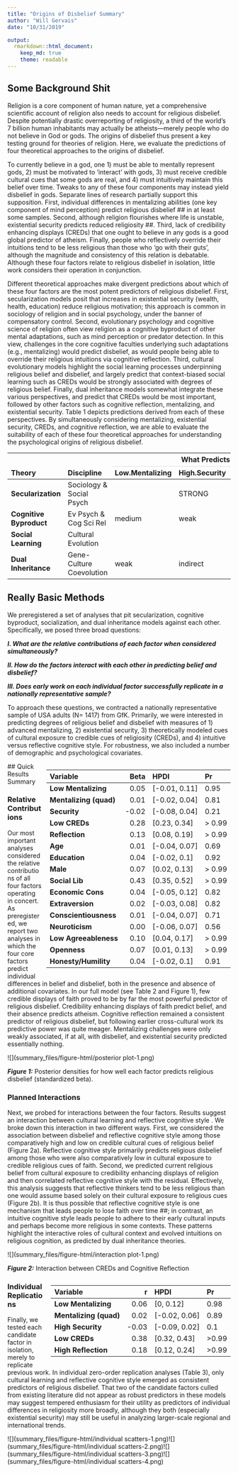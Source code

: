 ```yaml
---
title: "Origins of Disbelief Summary"
author: "Will Gervais"
date: "10/31/2019"

output:  
  rmarkdown::html_document:
    keep_md: true
    theme: readable
---
```




## Some Background Shit

Religion is a core component of human nature, yet a comprehensive scientific account of religion also needs to account for religious disbelief. Despite potentially drastic overreporting of religiosity, a third of the world’s 7 billion human inhabitants may actually be atheists—merely people who do not believe in God or gods. The origins of disbelief thus present a key testing ground for theories of religion. Here, we evaluate the predictions of four theoretical approaches to the origins of disbelief.

To currently believe in a god, one 1) must be able to mentally represent gods, 2) must be motivated to ‘interact’ with gods, 3) must receive credible cultural cues that some gods are real, and 4) must intuitively maintain this belief over time. Tweaks to any of these four components may instead yield disbelief in gods. Separate lines of research partially support this supposition. First, individual differences in mentalizing abilities (one key component of mind perception) predict religious disbelief ## in at least some samples. Second, although religion flourishes where life is unstable, existential security predicts reduced religiosity ##. Third, lack of credibility enhancing displays (CREDs) that one ought to believe in any gods is a good global predictor of atheism. Finally, people who reflectively override their intuitions tend to be less religious than those who ‘go with their guts’, although the magnitude and consistency of this relation is debatable. Although these four factors relate to religious disbelief in isolation, little work considers their operation in conjunction.

Different theoretical approaches make divergent predictions about which of these four factors are the most potent predictors of religious disbelief. First, secularization models posit that increases in existential security (wealth, health, education) reduce religious motivation; this approach is common in sociology of religion and in social psychology, under the banner of compensatory control. Second, evolutionary psychology and cognitive science of religion often view religion as a cognitive byproduct of other mental adaptations, such as mind perception or predator detection. In this view, challenges in the core cognitive faculties underlying such adaptations (e.g., mentalizing) would predict disbelief, as would people being able to override their religious intuitions via cognitive reflection. Third, cultural evolutionary models highlight the social learning processes underpinning religious belief and disbelief, and largely predict that context-biased social learning such as CREDs would be strongly associated with degrees of religious belief. Finally, dual inheritance models somewhat integrate these various perspectives, and predict that CREDs would be most important, followed by other factors such as cognitive reflection, mentalizing, and existential security. Table 1 depicts predictions derived from each of these perspectives. By simultaneously considering mentalizing, existential security, CREDs, and cognitive reflection, we are able to evaluate the suitability of each of these four theoretical approaches for understanding the psychological origins of religious disbelief.



<table class="table table-striped" style="width: auto !important; ">
 <thead>
<tr>
<th style="border-bottom:hidden" colspan="2"></th>
<th style="border-bottom:hidden; padding-bottom:0; padding-left:3px;padding-right:3px;text-align: center; " colspan="4"><div style="border-bottom: 1px solid #ddd; padding-bottom: 5px; ">What Predicts Disbelief?</div></th>
</tr>
  <tr>
   <th style="text-align:left;"> Theory </th>
   <th style="text-align:left;"> Discipline </th>
   <th style="text-align:left;"> Low.Mentalizing </th>
   <th style="text-align:left;"> High.Security </th>
   <th style="text-align:left;"> Low.CREDs </th>
   <th style="text-align:left;"> High.Reflection </th>
  </tr>
 </thead>
<tbody>
  <tr>
   <td style="text-align:left;font-weight: bold;"> Secularization </td>
   <td style="text-align:left;"> Sociology &amp; Social Psych </td>
   <td style="text-align:left;">  </td>
   <td style="text-align:left;"> STRONG </td>
   <td style="text-align:left;">  </td>
   <td style="text-align:left;">  </td>
  </tr>
  <tr>
   <td style="text-align:left;font-weight: bold;"> Cognitive Byproduct </td>
   <td style="text-align:left;"> Ev Psych &amp; Cog Sci Rel </td>
   <td style="text-align:left;"> medium </td>
   <td style="text-align:left;"> weak </td>
   <td style="text-align:left;">  </td>
   <td style="text-align:left;"> Strong </td>
  </tr>
  <tr>
   <td style="text-align:left;font-weight: bold;"> Social Learning </td>
   <td style="text-align:left;"> Cultural Evolution </td>
   <td style="text-align:left;">  </td>
   <td style="text-align:left;">  </td>
   <td style="text-align:left;"> STRONG </td>
   <td style="text-align:left;">  </td>
  </tr>
  <tr>
   <td style="text-align:left;font-weight: bold;"> Dual Inheritance </td>
   <td style="text-align:left;"> Gene-Culture Coevolution </td>
   <td style="text-align:left;"> weak </td>
   <td style="text-align:left;"> indirect </td>
   <td style="text-align:left;"> STRONG </td>
   <td style="text-align:left;"> weak </td>
  </tr>
</tbody>
</table>

## Really Basic Methods

We preregistered a set of analyses that pit secularization, cognitive byproduct, socialization, and dual inheritance models against each other. Specifically, we posed three broad questions:

***I.	What are the relative contributions of each factor when considered simultaneously?***

***II.	How do the factors interact with each other in predicting belief and disbelief?***

***III.	Does early work on each individual factor successfully replicate in a nationally representative sample?***

To approach these questions, we contracted a nationally representative sample of USA adults (N= 1417) from GfK. Primarily, we were interested in predicting degrees of religious belief and disbelief with measures of 1) advanced mentalizing, 2) existential security, 3) theoretically modeled cues of cultural exposure to credible cues of religiosity (CREDs), and 4) intuitive versus reflective cognitive style. For robustness, we also included a number of demographic and psychological covariates.

<table class="table table-striped" style="width: auto !important; float: right; margin-left: 10px;">
 <thead>
  <tr>
   <th style="text-align:left;"> Variable </th>
   <th style="text-align:right;"> Beta </th>
   <th style="text-align:left;"> HPDI </th>
   <th style="text-align:left;"> Pr </th>
  </tr>
 </thead>
<tbody>
  <tr>
   <td style="text-align:left;font-weight: bold;"> Low Mentalizing </td>
   <td style="text-align:right;"> 0.05 </td>
   <td style="text-align:left;"> [-0.01, 0.11] </td>
   <td style="text-align:left;"> 0.95 </td>
  </tr>
  <tr>
   <td style="text-align:left;font-weight: bold;"> Mentalizing (quad) </td>
   <td style="text-align:right;"> 0.01 </td>
   <td style="text-align:left;"> [-0.02, 0.04] </td>
   <td style="text-align:left;"> 0.81 </td>
  </tr>
  <tr>
   <td style="text-align:left;font-weight: bold;"> Security </td>
   <td style="text-align:right;"> -0.02 </td>
   <td style="text-align:left;"> [-0.08, 0.04] </td>
   <td style="text-align:left;"> 0.21 </td>
  </tr>
  <tr>
   <td style="text-align:left;font-weight: bold;"> Low CREDs </td>
   <td style="text-align:right;"> 0.28 </td>
   <td style="text-align:left;"> [0.23, 0.34] </td>
   <td style="text-align:left;"> &gt; 0.99 </td>
  </tr>
  <tr>
   <td style="text-align:left;font-weight: bold;"> Reflection </td>
   <td style="text-align:right;"> 0.13 </td>
   <td style="text-align:left;"> [0.08, 0.19] </td>
   <td style="text-align:left;"> &gt; 0.99 </td>
  </tr>
  <tr>
   <td style="text-align:left;font-weight: bold;"> Age </td>
   <td style="text-align:right;"> 0.01 </td>
   <td style="text-align:left;"> [-0.04, 0.07] </td>
   <td style="text-align:left;"> 0.69 </td>
  </tr>
  <tr>
   <td style="text-align:left;font-weight: bold;"> Education </td>
   <td style="text-align:right;"> 0.04 </td>
   <td style="text-align:left;"> [-0.02, 0.1] </td>
   <td style="text-align:left;"> 0.92 </td>
  </tr>
  <tr>
   <td style="text-align:left;font-weight: bold;"> Male </td>
   <td style="text-align:right;"> 0.07 </td>
   <td style="text-align:left;"> [0.02, 0.13] </td>
   <td style="text-align:left;"> &gt; 0.99 </td>
  </tr>
  <tr>
   <td style="text-align:left;font-weight: bold;"> Social Lib </td>
   <td style="text-align:right;"> 0.43 </td>
   <td style="text-align:left;"> [0.35, 0.52] </td>
   <td style="text-align:left;"> &gt; 0.99 </td>
  </tr>
  <tr>
   <td style="text-align:left;font-weight: bold;"> Economic Cons </td>
   <td style="text-align:right;"> 0.04 </td>
   <td style="text-align:left;"> [-0.05, 0.12] </td>
   <td style="text-align:left;"> 0.82 </td>
  </tr>
  <tr>
   <td style="text-align:left;font-weight: bold;"> Extraversion </td>
   <td style="text-align:right;"> 0.02 </td>
   <td style="text-align:left;"> [-0.03, 0.08] </td>
   <td style="text-align:left;"> 0.82 </td>
  </tr>
  <tr>
   <td style="text-align:left;font-weight: bold;"> Conscientiousness </td>
   <td style="text-align:right;"> 0.01 </td>
   <td style="text-align:left;"> [-0.04, 0.07] </td>
   <td style="text-align:left;"> 0.71 </td>
  </tr>
  <tr>
   <td style="text-align:left;font-weight: bold;"> Neuroticism </td>
   <td style="text-align:right;"> 0.00 </td>
   <td style="text-align:left;"> [-0.06, 0.07] </td>
   <td style="text-align:left;"> 0.56 </td>
  </tr>
  <tr>
   <td style="text-align:left;font-weight: bold;"> Low Agreeableness </td>
   <td style="text-align:right;"> 0.10 </td>
   <td style="text-align:left;"> [0.04, 0.17] </td>
   <td style="text-align:left;"> &gt; 0.99 </td>
  </tr>
  <tr>
   <td style="text-align:left;font-weight: bold;"> Openness </td>
   <td style="text-align:right;"> 0.07 </td>
   <td style="text-align:left;"> [0.01, 0.13] </td>
   <td style="text-align:left;"> &gt; 0.99 </td>
  </tr>
  <tr>
   <td style="text-align:left;font-weight: bold;"> Honesty/Humility </td>
   <td style="text-align:right;"> 0.04 </td>
   <td style="text-align:left;"> [-0.02, 0.1] </td>
   <td style="text-align:left;"> 0.91 </td>
  </tr>
</tbody>
</table>
## Quick Results Summary

### Relative Contributions

Our most important analyses considered the relative contributions of all four factors operating in concert. As preregistered, we report two analyses in which the four core factors predict individual differences in belief and disbelief, both in the presence and absence of additional covariates. In our full model (see Table 2 and Figure 1), few credible displays of faith proved to be by far the most powerful predictor of religious disbelief. Credibility enhancing displays of faith predict belief, and their absence predicts atheism. Cognitive reflection remained a consistent predictor of religious disbelief, but following earlier cross-cultural work its predictive power was quite meager. Mentalizing challenges were only weakly associated, if at all, with disbelief, and existential security predicted essentially nothing.



![](summary_files/figure-html/posterior plot-1.png)<!-- -->

***Figure 1:*** Posterior densities for how well each factor predicts religious disbelief (standardized beta).



### Planned Interactions

Next, we probed for interactions between the four factors. Results suggest an interaction between cultural learning and reflective cognitive style . We broke down this interaction in two different ways. First, we considered the association between disbelief and reflective cognitive style among those comparatively high and low on credible cultural cues of religious belief (Figure 2a). Reflective cognitive style primarily predicts religious disbelief among those who were also comparatively low in cultural exposure to credible religious cues of faith. Second, we predicted current religious belief from cultural exposure to credibility enhancing displays of religion and then correlated reflective cognitive style with the residual. Effectively, this analysis suggests that reflective thinkers tend to be less religious than one would assume based solely on their cultural exposure to religious cues (Figure 2b). It is thus possible that reflective cognitive style is one mechanism that leads people to lose faith over time ##; in contrast, an intuitive cognitive style leads people to adhere to their early cultural inputs and perhaps become more religious in some contexts. These patterns highlight the interactive roles of cultural context and evolved intuitions on religious cognition, as predicted by dual inheritance theories.

![](summary_files/figure-html/interaction plot-1.png)<!-- -->

***Figure 2:*** Interaction between CREDs and Cognitive Reflection

<table class="table table-striped" style="width: auto !important; float: right; margin-left: 10px;">
 <thead>
  <tr>
   <th style="text-align:left;"> Variable </th>
   <th style="text-align:right;"> r </th>
   <th style="text-align:left;"> HPDI </th>
   <th style="text-align:left;"> Pr </th>
  </tr>
 </thead>
<tbody>
  <tr>
   <td style="text-align:left;font-weight: bold;"> Low Mentalizing </td>
   <td style="text-align:right;"> 0.06 </td>
   <td style="text-align:left;"> [0, 0.12] </td>
   <td style="text-align:left;"> 0.98 </td>
  </tr>
  <tr>
   <td style="text-align:left;font-weight: bold;"> Mentalizing (quad) </td>
   <td style="text-align:right;"> 0.02 </td>
   <td style="text-align:left;"> [-0.02, 0.06] </td>
   <td style="text-align:left;"> 0.89 </td>
  </tr>
  <tr>
   <td style="text-align:left;font-weight: bold;"> High Security </td>
   <td style="text-align:right;"> -0.03 </td>
   <td style="text-align:left;"> [-0.09, 0.02] </td>
   <td style="text-align:left;"> 0.1 </td>
  </tr>
  <tr>
   <td style="text-align:left;font-weight: bold;"> Low CREDs </td>
   <td style="text-align:right;"> 0.38 </td>
   <td style="text-align:left;"> [0.32, 0.43] </td>
   <td style="text-align:left;"> &gt;0.99 </td>
  </tr>
  <tr>
   <td style="text-align:left;font-weight: bold;"> High Reflection </td>
   <td style="text-align:right;"> 0.18 </td>
   <td style="text-align:left;"> [0.12, 0.24] </td>
   <td style="text-align:left;"> &gt;0.99 </td>
  </tr>
</tbody>
</table>


### Individual Replications

Finally, we tested each candidate factor in isolation, merely to replicate previous work. In individual zero-order replication analyses (Table 3), only cultural learning and reflective cognitive style emerged as consistent predictors of religious disbelief. That two of the candidate factors culled from existing literature did not appear as robust predictors in these models may suggest tempered enthusiasm for their utility as predictors of individual differences in religiosity more broadly, although they both (especially existential security) may still be useful in analyzing larger-scale regional and international trends.

![](summary_files/figure-html/individual scatters-1.png)<!-- -->![](summary_files/figure-html/individual scatters-2.png)<!-- -->![](summary_files/figure-html/individual scatters-3.png)<!-- -->![](summary_files/figure-html/individual scatters-4.png)<!-- -->
